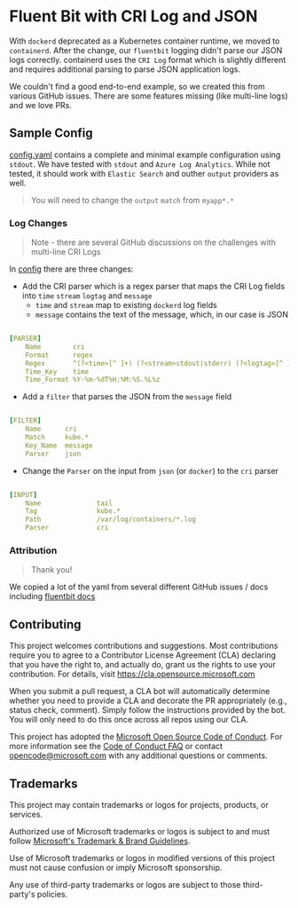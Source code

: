 # Fluent Bit with CRI Log and JSON

With `dockerd` deprecated as a Kubernetes container runtime, we moved to `containerd`. After the change, our `fluentbit` logging didn't parse our JSON logs correctly. containerd uses the `CRI Log` format which is slightly different and requires additional parsing to parse JSON application logs.

We couldn't find a good end-to-end example, so we created this from various GitHub issues. There are some features missing (like multi-line logs) and we love PRs.

## Sample Config

[config.yaml](./config.yaml) contains a complete and minimal example configuration using `stdout`. We have tested with `stdout` and `Azure Log Analytics`. While not tested, it should work with `Elastic Search` and outher `output` providers as well.

> You will need to change the `output` `match` from `myapp*.*`

### Log Changes

> Note - there are several GitHub discussions on the challenges with multi-line CRI Logs

In [config](./config.yaml) there are three changes:

- Add the CRI parser which is a regex parser that maps the CRI Log fields into `time` `stream` `logtag` and `message`
  - `time` and `stream` map to existing `dockerd` log fields
  - `message` contains the text of the message, which, in our case is JSON

```yaml

[PARSER]
    Name        cri
    Format      regex
    Regex       ^(?<time>[^ ]+) (?<stream>stdout|stderr) (?<logtag>[^ ]*) (?<message>.*)$
    Time_Key    time
    Time_Format %Y-%m-%dT%H:%M:%S.%L%z

```

- Add a `filter` that parses the JSON from the `message` field

```yaml

[FILTER]
    Name      cri
    Match     kube.*
    Key_Name  message
    Parser    json

```

- Change the `Parser` on the input from `json` (or `docker`) to the `cri` parser

```yaml

[INPUT]
    Name              tail
    Tag               kube.*
    Path              /var/log/containers/*.log
    Parser            cri

```

### Attribution

> Thank you!

We copied a lot of the yaml from several different GitHub issues / docs including [fluentbit docs](https://docs.fluentbit.io/manual/installation/kubernetes)

## Contributing

This project welcomes contributions and suggestions.  Most contributions require you to agree to a Contributor License Agreement (CLA) declaring that you have the right to, and actually do, grant us the rights to use your contribution. For details, visit <https://cla.opensource.microsoft.com>

When you submit a pull request, a CLA bot will automatically determine whether you need to provide a CLA and decorate the PR appropriately (e.g., status check, comment). Simply follow the instructions provided by the bot. You will only need to do this once across all repos using our CLA.

This project has adopted the [Microsoft Open Source Code of Conduct](https://opensource.microsoft.com/codeofconduct/). For more information see the [Code of Conduct FAQ](https://opensource.microsoft.com/codeofconduct/faq/) or contact [opencode@microsoft.com](mailto:opencode@microsoft.com) with any additional questions or comments.

## Trademarks

This project may contain trademarks or logos for projects, products, or services.

Authorized use of Microsoft trademarks or logos is subject to and must follow [Microsoft's Trademark & Brand Guidelines](https://www.microsoft.com/en-us/legal/intellectualproperty/trademarks/usage/general).

Use of Microsoft trademarks or logos in modified versions of this project must not cause confusion or imply Microsoft sponsorship.

Any use of third-party trademarks or logos are subject to those third-party's policies.

